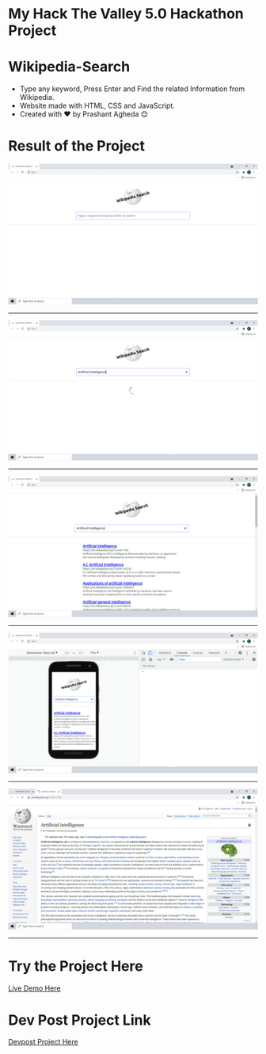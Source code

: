 # My Hack The Valley 5.0 Hackathon Project
# Wikipedia-Search

- Type any keyword, Press Enter and Find the related Information from Wikipedia.
- Website made with HTML, CSS and JavaScript.
- Created with ❤ by Prashant Agheda 😊


# Result of the Project

![Project Image 1](project_image_1.png)

---

![Project Image 2](project_image_2.png)

---

![Project Image 3](project_image_3.png)

---

![Project Image 4](project_image_4.png)

---

![Project Image 5](project_image_5.png)

---


# Try the Project Here
[Live Demo Here](https://easy-wikipedia-search.web.app/)


# Dev Post Project Link
[Devpost Project Here](https://devpost.com/software/wikipedia-search-4y5o72)
